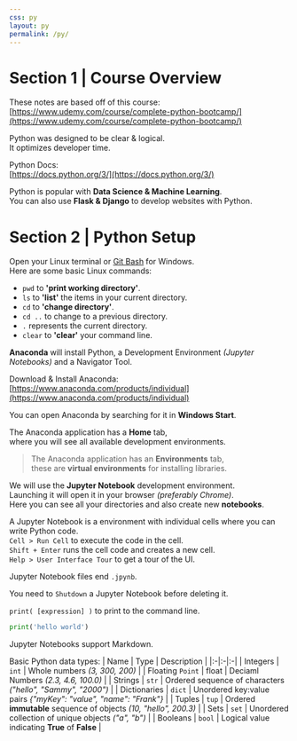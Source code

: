 ```yaml
---
css: py
layout: py
permalink: /py/
---
```


# Section 1 | Course Overview

These notes are based off of this course:  
[https://www.udemy.com/course/complete-python-bootcamp/](https://www.udemy.com/course/complete-python-bootcamp/)

Python was designed to be clear & logical.  
It optimizes developer time.

Python Docs:  
[https://docs.python.org/3/](https://docs.python.org/3/)

Python is popular with **Data Science & Machine Learning**.  
You can also use **Flask & Django** to develop websites with Python.

# Section 2 | Python Setup

Open your Linux terminal or [Git Bash](https://gitforwindows.org/) for Windows.  
Here are some basic Linux commands:

- `pwd` to **'print working directory'**.
- `ls` to **'list'** the items in your current directory.
- `cd` to **'change directory'**.
- `cd ..` to change to a previous directory.
- `.` represents the current directory.
- `clear` to **'clear'** your command line.

**Anaconda** will install Python, a Development Environment _(Jupyter Notebooks)_ and a Navigator Tool.

Download & Install Anaconda:  
[https://www.anaconda.com/products/individual](https://www.anaconda.com/products/individual)

You can open Anaconda by searching for it in **Windows Start**.  

The Anaconda application has a **Home** tab,  
where you will see all available development environments.

>The Anaconda application has an **Environments** tab,  
>these are **virtual environments** for installing libraries.

We will use the **Jupyter Notebook** development environment.  
Launching it will open it in your browser *(preferably Chrome)*.  
Here you can see all your directories and also create new **notebooks**.

A Jupyter Notebook is a environment with individual cells where you can write Python code.  
`Cell > Run Cell` to execute the code in the cell.  
`Shift + Enter` runs the cell code and creates a new cell.  
`Help > User Interface Tour` to get a tour of the UI.

Jupyter Notebook files end `.jpynb`.

You need to `Shutdown` a Jupyter Notebook before deleting it.

`print( [expression] )` to print to the command line.
```python
print('hello world')
```

Jupyter Notebooks support Markdown.

Basic Python data types:
| Name | Type | Description |
|:-|:-|:-|
| Integers | `int` | Whole numbers *(3, 300, 200)* |
| Floating `Point` | float | Deciaml Numbers *(2.3, 4.6, 100.0)* |
| Strings | `str` | Ordered sequence of characters *("hello", "Sammy", "2000")* |
| Dictionaries | `dict` | Unordered key:value pairs *{"myKey": "value", "name": "Frank"}* |
| Tuples | `tup` | Ordered **immutable** sequence of objects *(10, "hello", 200.3)* |
| Sets | `set` | Unordered collection of unique objects *("a", "b")* |
| Booleans | `bool` | Logical value indicating **True** of **False** |